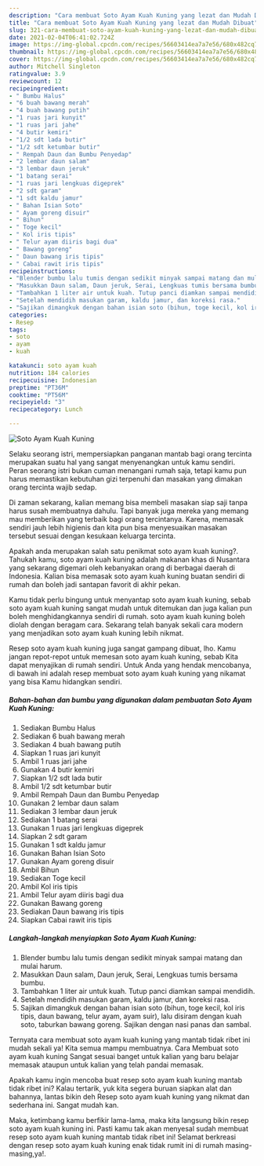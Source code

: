 ```yaml
---
description: "Cara membuat Soto Ayam Kuah Kuning yang lezat dan Mudah Dibuat"
title: "Cara membuat Soto Ayam Kuah Kuning yang lezat dan Mudah Dibuat"
slug: 321-cara-membuat-soto-ayam-kuah-kuning-yang-lezat-dan-mudah-dibuat
date: 2021-02-04T06:41:02.724Z
image: https://img-global.cpcdn.com/recipes/56603414ea7a7e56/680x482cq70/soto-ayam-kuah-kuning-foto-resep-utama.jpg
thumbnail: https://img-global.cpcdn.com/recipes/56603414ea7a7e56/680x482cq70/soto-ayam-kuah-kuning-foto-resep-utama.jpg
cover: https://img-global.cpcdn.com/recipes/56603414ea7a7e56/680x482cq70/soto-ayam-kuah-kuning-foto-resep-utama.jpg
author: Mitchell Singleton
ratingvalue: 3.9
reviewcount: 12
recipeingredient:
- " Bumbu Halus"
- "6 buah bawang merah"
- "4 buah bawang putih"
- "1 ruas jari kunyit"
- "1 ruas jari jahe"
- "4 butir kemiri"
- "1/2 sdt lada butir"
- "1/2 sdt ketumbar butir"
- " Rempah Daun dan Bumbu Penyedap"
- "2 lembar daun salam"
- "3 lembar daun jeruk"
- "1 batang serai"
- "1 ruas jari lengkuas digeprek"
- "2 sdt garam"
- "1 sdt kaldu jamur"
- " Bahan Isian Soto"
- " Ayam goreng disuir"
- " Bihun"
- " Toge kecil"
- " Kol iris tipis"
- " Telur ayam diiris bagi dua"
- " Bawang goreng"
- " Daun bawang iris tipis"
- " Cabai rawit iris tipis"
recipeinstructions:
- "Blender bumbu lalu tumis dengan sedikit minyak sampai matang dan mulai harum."
- "Masukkan Daun salam, Daun jeruk, Serai, Lengkuas tumis bersama bumbu."
- "Tambahkan 1 liter air untuk kuah. Tutup panci diamkan sampai mendidih."
- "Setelah mendidih masukan garam, kaldu jamur, dan koreksi rasa."
- "Sajikan dimangkuk dengan bahan isian soto (bihun, toge kecil, kol iris tipis, daun bawang, telur ayam, ayam suir), lalu disiram dengan kuah soto, taburkan bawang goreng. Sajikan dengan nasi panas dan sambal."
categories:
- Resep
tags:
- soto
- ayam
- kuah

katakunci: soto ayam kuah 
nutrition: 184 calories
recipecuisine: Indonesian
preptime: "PT36M"
cooktime: "PT56M"
recipeyield: "3"
recipecategory: Lunch

---
```



![Soto Ayam Kuah Kuning](https://img-global.cpcdn.com/recipes/56603414ea7a7e56/680x482cq70/soto-ayam-kuah-kuning-foto-resep-utama.jpg)

Selaku seorang istri, mempersiapkan panganan mantab bagi orang tercinta merupakan suatu hal yang sangat menyenangkan untuk kamu sendiri. Peran seorang istri bukan cuman menangani rumah saja, tetapi kamu pun harus memastikan kebutuhan gizi terpenuhi dan masakan yang dimakan orang tercinta wajib sedap.

Di zaman  sekarang, kalian memang bisa membeli masakan siap saji tanpa harus susah membuatnya dahulu. Tapi banyak juga mereka yang memang mau memberikan yang terbaik bagi orang tercintanya. Karena, memasak sendiri jauh lebih higienis dan kita pun bisa menyesuaikan masakan tersebut sesuai dengan kesukaan keluarga tercinta. 



Apakah anda merupakan salah satu penikmat soto ayam kuah kuning?. Tahukah kamu, soto ayam kuah kuning adalah makanan khas di Nusantara yang sekarang digemari oleh kebanyakan orang di berbagai daerah di Indonesia. Kalian bisa memasak soto ayam kuah kuning buatan sendiri di rumah dan boleh jadi santapan favorit di akhir pekan.

Kamu tidak perlu bingung untuk menyantap soto ayam kuah kuning, sebab soto ayam kuah kuning sangat mudah untuk ditemukan dan juga kalian pun boleh menghidangkannya sendiri di rumah. soto ayam kuah kuning boleh diolah dengan beragam cara. Sekarang telah banyak sekali cara modern yang menjadikan soto ayam kuah kuning lebih nikmat.

Resep soto ayam kuah kuning juga sangat gampang dibuat, lho. Kamu jangan repot-repot untuk memesan soto ayam kuah kuning, sebab Kita dapat menyajikan di rumah sendiri. Untuk Anda yang hendak mencobanya, di bawah ini adalah resep membuat soto ayam kuah kuning yang nikamat yang bisa Kamu hidangkan sendiri.

<!--inarticleads1-->

##### Bahan-bahan dan bumbu yang digunakan dalam pembuatan Soto Ayam Kuah Kuning:

1. Sediakan  Bumbu Halus
1. Sediakan 6 buah bawang merah
1. Sediakan 4 buah bawang putih
1. Siapkan 1 ruas jari kunyit
1. Ambil 1 ruas jari jahe
1. Gunakan 4 butir kemiri
1. Siapkan 1/2 sdt lada butir
1. Ambil 1/2 sdt ketumbar butir
1. Ambil  Rempah Daun dan Bumbu Penyedap
1. Gunakan 2 lembar daun salam
1. Sediakan 3 lembar daun jeruk
1. Sediakan 1 batang serai
1. Gunakan 1 ruas jari lengkuas digeprek
1. Siapkan 2 sdt garam
1. Gunakan 1 sdt kaldu jamur
1. Gunakan  Bahan Isian Soto
1. Gunakan  Ayam goreng disuir
1. Ambil  Bihun
1. Sediakan  Toge kecil
1. Ambil  Kol iris tipis
1. Ambil  Telur ayam diiris bagi dua
1. Gunakan  Bawang goreng
1. Sediakan  Daun bawang iris tipis
1. Siapkan  Cabai rawit iris tipis




<!--inarticleads2-->

##### Langkah-langkah menyiapkan Soto Ayam Kuah Kuning:

1. Blender bumbu lalu tumis dengan sedikit minyak sampai matang dan mulai harum.
1. Masukkan Daun salam, Daun jeruk, Serai, Lengkuas tumis bersama bumbu.
1. Tambahkan 1 liter air untuk kuah. Tutup panci diamkan sampai mendidih.
1. Setelah mendidih masukan garam, kaldu jamur, dan koreksi rasa.
1. Sajikan dimangkuk dengan bahan isian soto (bihun, toge kecil, kol iris tipis, daun bawang, telur ayam, ayam suir), lalu disiram dengan kuah soto, taburkan bawang goreng. Sajikan dengan nasi panas dan sambal.




Ternyata cara membuat soto ayam kuah kuning yang mantab tidak ribet ini mudah sekali ya! Kita semua mampu membuatnya. Cara Membuat soto ayam kuah kuning Sangat sesuai banget untuk kalian yang baru belajar memasak ataupun untuk kalian yang telah pandai memasak.

Apakah kamu ingin mencoba buat resep soto ayam kuah kuning mantab tidak ribet ini? Kalau tertarik, yuk kita segera buruan siapkan alat dan bahannya, lantas bikin deh Resep soto ayam kuah kuning yang nikmat dan sederhana ini. Sangat mudah kan. 

Maka, ketimbang kamu berfikir lama-lama, maka kita langsung bikin resep soto ayam kuah kuning ini. Pasti kamu tak akan menyesal sudah membuat resep soto ayam kuah kuning mantab tidak ribet ini! Selamat berkreasi dengan resep soto ayam kuah kuning enak tidak rumit ini di rumah masing-masing,ya!.

